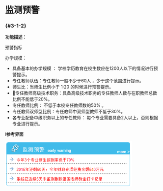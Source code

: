 # 监测预警

###  {#3-1-2}

**功能描述：**

预警指标

 办学规模：

*  具备基本的办学规模 ： 学校学历教育在校生数应在1200人以下的情况进行预警提示。
*  专任教师队伍：专任教师一般不少于60人 ，少于这个范围进行提示。
* 师生比：当师生比例小于 1:20 的时候进行预警提示。
*  专任教师高级技术职务：具备高级技术职务的专任教师人数与在职教师总数比例不能低于20%。
*  专任教师比例： 不低于本校专任教师数的50% 。
*  专任教师双师型比例：专任教师中双师型教师不低于30%。 
*  各专业配备中级职务以上的专任教师： 每个专业需要具备2人以上，否则根据专业进行提示。


 

  

l**参考界面**

![](/assets/image004.png)

